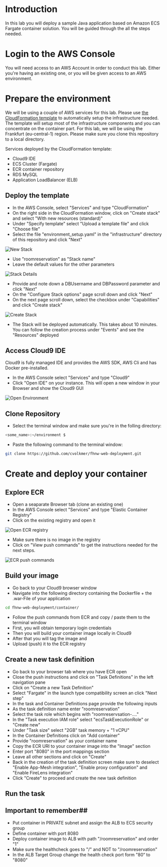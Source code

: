 # Introduction #

In this lab you will deploy a sample Java application based on Amazon ECS Fargate container solution. You will be guided through the all the steps needed.

# Login to the AWS Console #

You will need access to an AWS Account in order to conduct this lab. Either you're having an existing one, or you will be given access to an AWS environment.

# Prepare the environment #

We will be using a couple of AWS services for this lab. Please use [the CloudFormation template](https://github.com/cvolkmer/fhnw-web-deployment/blob/master/infrastructure/environment_setup.yaml) to automatically setup the infrastructure needed. The template will setup most of the infrastructure components and you can concentrate on the container part. For this lab, we will be using the Frankfurt (eu-central-1) region. Please make sure you clone this repository to a local directory.

Services deployed by the CloudFormation template:
- Cloud9 IDE
- ECS Cluster (Fargate)
- ECR container repository
- RDS MySQL
- Application LoadBalancer (ELB)

## Deploy the template ##
- In the AWS Console, select "Services" and type "CloudFormation"
- On the right side in the CloudFormation window, click on "Create stack" and select "With new resources (standard)"
- Under "Specify template" select "Upload a template file" and click "Choose file"
- Select the file "environment_setup.yaml" in the "infrastructure" directory of this repository and click "Next"


![New Stack](images/cf_new_stack.png)

- Use "roomreservation" as "Stack name"
- Leave the default values for the other parameters


![Stack Details](images/cf_stack_details.png)

- Provide and note down a DBUsername and DBPassword parameter and click "Next"
- On the "Configure Stack options" page scroll down and click "Next"
- On the next page scroll down, select the checkbox under "Capabilities" and click "Create stack"


![Create Stack](images/cf_new_stack.png)

- The Stack will be deployed automatically. This takes about 10 minutes. You can follow the creation process under "Events" and see the "Resources" deployed

## Access Cloud9 IDE ##
Cloud9 is fully managed IDE and provides the AWS SDK, AWS Cli and has Docker pre-installed. 
- In the AWS Console select "Services" and type "Cloud9"
- Click "Open IDE" on your instance. This will open a new window in your Browser and show the Cloud9 GUI

![Open Environment](images/cloud9_environments.png?v=4&s=10) 
 
## Clone Repository ##
- Select the terminal window and make sure you're in the folling directory:
```bash
<some_name>:~/environment $ 
```
- Paste the following command to the terminal window:
```bash 
git clone https://github.com/cvolkmer/fhnw-web-deployment.git
```

# Create and deploy your container #

## Explore ECR ##
- Open a seaparate Browser tab (clone an existing one)
- In the AWS Console select "Services" and type "Elastic Container Registry"
- Click on the existing registry and open it

![Open ECR registry](images/ecr_repositories.png)

- Make sure there is no image in the registry
- Click on "View push commands" to get the instructions needed for the next steps.

![ECR push commands](images/ecr_push_commands.png)

## Build your image ##
- Go back to your Cloud9 browser window
- Navigate into the following directory containing the Dockerfile + the .war-File of your application
```bash
cd fhnw-web-deployment/container/
```
- Follow the push commands from ECR and copy / paste them to the terminal window
- First, you will obtain temporary login credentials
- Then you will build your container image locally in Cloud9
- After that you will tag the image and
- Upload (push) it to the ECR registry

## Create a new task definition ##

- Go back to your browser tab where you have ECR open
- Close the push instructions and click on "Task Definitions" in the left navigation pane
- Click on "Create a new Task Definition"
- Select "Fargate" in the launch type compatibility screen an click "Next step"
- In the task and Container Definitions page provide the following inputs
- As the task definition name enter "roomreservation"
- Select the task role which begins with "roomreservsation-...."
- In the "Task execution IAM role" select "ecsTaskExecutionRole" or "Create new"
- Under "Task size" select "2GB" task memory + "1 vCPU"
- In the Container Definitions click on "Add container"
- Provide "roomreservation" as your container name
- Copy the ECR URI to your container image into the "Image" section
- Enter port "8080" in the port mappings section
- Leave all other sections and click on "Create"
- Back in the creation of the task definition screen make sure to deselect "Enable App-Mesh integration", "Enable proxy configuration" and "Enable FireLens integration"
- Click "Create" to proceed and create the new task definition

## Run the task ##




## Important to remember##
- Put container in PRIVATE subnet and assign the ALB to ECS security group
- Define container with port 8080
- Deploy container image to ALB with path "/roomreservation" and order "1"
- Make sure the healthcheck goes to "/" and NOT to "/roomreservation"
- In the ALB Target Group change the health check port form "80“ to "8080"
